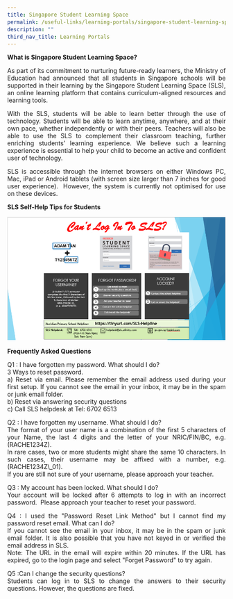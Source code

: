```yaml
---
title: Singapore Student Learning Space
permalink: /useful-links/learning-portals/singapore-student-learning-space/
description: ""
third_nav_title: Learning Portals
---
```

**What is Singapore Student Learning Space?**
<p align="justify">As part of its commitment to nurturing future-ready learners, the Ministry of Education had announced that all students in Singapore schools will be supported in their learning by the Singapore Student Learning Space (SLS), an online learning platform that contains curriculum-aligned resources and learning tools.</p>

<p align="justify">With the SLS, students will be able to learn better through the use of technology. Students will be able to learn anytime, anywhere, and at their own pace, whether independently or with their peers. Teachers will also be able to use the SLS to complement their classroom teaching, further enriching students’ learning experience. We believe such a learning experience is essential to help your child to become an active and confident user of technology.</p>

<p align="justify">SLS is accessible through the internet browsers on either Windows PC, Mac, iPad or Android tablets (with screen size larger than 7 inches for good user experience).  However, the system is currently not optimised for use on these devices.</p>


**SLS Self-Help Tips for Students**

![](/images/The%20Meridian%20Experience/SLS/Step%20to%20login.png)


**Frequently Asked Questions**
<p align="justify">Q1 : I have forgotten my password. What should I do?
<br>3 Ways to reset password.
<br>a) Reset via email. Please remember the email address used during your first setup.  If you cannot see the email in your inbox, it may be in the spam or junk email folder.
<br>b) Reset via answering security questions
<br>c) Call SLS helpdesk at Tel:  6702 6513</p>


<p align="justify">Q2 : I have forgotten my username. What should I do?
<br>The format of your user name is a combination of the first 5 characters of your Name, the last 4 digits and the letter of your NRIC/FIN/BC, e.g. (RACHE1234Z).
<br>In rare cases, two or more students might share the same 10 characters. In such cases, their username may be affixed with a number, e.g. (RACHE1234Z\_01).
<br>If you are still not sure of your username, please approach your teacher.</p>

<p align="justify">Q3 : My account has been locked. What should I do?
<br>Your account will be locked after 6 attempts to log in with an incorrect password.  Please approach your teacher to reset your password.</p>

  
<p align="justify">Q4 : I used the "Password Reset Link Method" but I cannot find my password reset email. What can I do?
<br>If you cannot see the email in your inbox, it may be in the spam or junk email folder. It is also possible that you have not keyed in or verified the email address in SLS. 
<br>Note: The URL in the email will expire within 20 minutes. If the URL has expired, go to the login page and select "Forget Password" to try again.</p>
  

<p align="justify">Q5 :Can I change the security questions?
<br>Students can log in to SLS to change the answers to their security questions. However, the questions are fixed.</p>